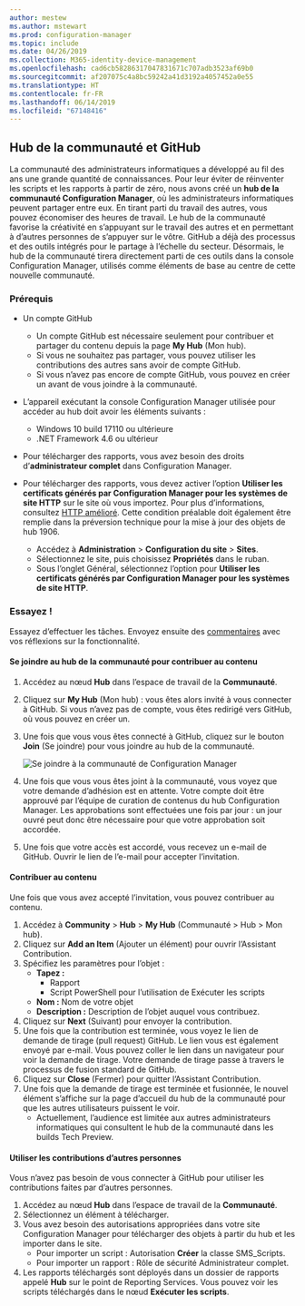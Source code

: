 ```yaml
---
author: mestew
ms.author: mstewart
ms.prod: configuration-manager
ms.topic: include
ms.date: 04/26/2019
ms.collection: M365-identity-device-management
ms.openlocfilehash: cad6cb58286317047831671c707adb3523af69b0
ms.sourcegitcommit: af207075c4a8bc59242a41d3192a4057452a0e55
ms.translationtype: HT
ms.contentlocale: fr-FR
ms.lasthandoff: 06/14/2019
ms.locfileid: "67148416"
---
```

## <a name="community-hub-and-github"></a>Hub de la communauté et GitHub
<!--3555935 & 3555936-->

La communauté des administrateurs informatiques a développé au fil des ans une grande quantité de connaissances. Pour leur éviter de réinventer les scripts et les rapports à partir de zéro, nous avons créé un **hub de la communauté Configuration Manager**, où les administrateurs informatiques peuvent partager entre eux. En tirant parti du travail des autres, vous pouvez économiser des heures de travail. Le hub de la communauté favorise la créativité en s’appuyant sur le travail des autres et en permettant à d’autres personnes de s’appuyer sur le vôtre. GitHub a déjà des processus et des outils intégrés pour le partage à l’échelle du secteur. Désormais, le hub de la communauté tirera directement parti de ces outils dans la console Configuration Manager, utilisés comme éléments de base au centre de cette nouvelle communauté.


### <a name="prerequisites"></a>Prérequis 

- Un compte GitHub

  - Un compte GitHub est nécessaire seulement pour contribuer et partager du contenu depuis la page **My Hub** (Mon hub).
  - Si vous ne souhaitez pas partager, vous pouvez utiliser les contributions des autres sans avoir de compte GitHub.
  - Si vous n’avez pas encore de compte GitHub, vous pouvez en créer un avant de vous joindre à la communauté.

- L’appareil exécutant la console Configuration Manager utilisée pour accéder au hub doit avoir les éléments suivants :

   - Windows 10 build 17110 ou ultérieure
   - .NET Framework 4.6 ou ultérieur

- Pour télécharger des rapports, vous avez besoin des droits d’**administrateur complet** dans Configuration Manager.
- Pour télécharger des rapports, vous devez activer l’option **Utiliser les certificats générés par Configuration Manager pour les systèmes de site HTTP** sur le site où vous importez. Pour plus d’informations, consultez [HTTP amélioré](/sccm/core/plan-design/hierarchy/enhanced-http). Cette condition préalable doit également être remplie dans la préversion technique pour la mise à jour des objets de hub 1906.

     - Accédez à **Administration** > **Configuration du site** > **Sites**.
     - Sélectionnez le site, puis choisissez **Propriétés** dans le ruban. 
     - Sous l’onglet Général, sélectionnez l’option pour **Utiliser les certificats générés par Configuration Manager pour les systèmes de site HTTP**.

### <a name="try-it-out"></a>Essayez !

Essayez d’effectuer les tâches. Envoyez ensuite des [commentaires](/sccm/core/understand/find-help#product-feedback) avec vos réflexions sur la fonctionnalité.

#### <a name="join-the-community-hub-to-contribute-content"></a>Se joindre au hub de la communauté pour contribuer au contenu

1. Accédez au nœud **Hub** dans l’espace de travail de la **Communauté**.
1. Cliquez sur **My Hub** (Mon hub) : vous êtes alors invité à vous connecter à GitHub. Si vous n’avez pas de compte, vous êtes redirigé vers GitHub, où vous pouvez en créer un.
1. Une fois que vous vous êtes connecté à GitHub, cliquez sur le bouton **Join** (Se joindre) pour vous joindre au hub de la communauté.

   ![Se joindre à la communauté de Configuration Manager](../../media/3555935-join-community-hub.png)

1. Une fois que vous vous êtes joint à la communauté, vous voyez que votre demande d’adhésion est en attente. Votre compte doit être approuvé par l’équipe de curation de contenus du hub Configuration Manager. Les approbations sont effectuées une fois par jour : un jour ouvré peut donc être nécessaire pour que votre approbation soit accordée.
1. Une fois que votre accès est accordé, vous recevez un e-mail de GitHub. Ouvrir le lien de l’e-mail pour accepter l’invitation.

#### <a name="contribute-content"></a>Contribuer au contenu

Une fois que vous avez accepté l’invitation, vous pouvez contribuer au contenu.

1. Accédez à **Community** > **Hub** > **My Hub** (Communauté > Hub > Mon hub).
1. Cliquez sur **Add an Item** (Ajouter un élément) pour ouvrir l’Assistant Contribution.
1. Spécifiez les paramètres pour l’objet :
   - **Tapez :** 
     - Rapport
     - Script PowerShell pour l’utilisation de Exécuter les scripts
   - **Nom :** Nom de votre objet
   - **Description :** Description de l’objet auquel vous contribuez.
1. Cliquez sur **Next** (Suivant) pour envoyer la contribution.
1. Une fois que la contribution est terminée, vous voyez le lien de demande de tirage (pull request) GitHub. Le lien vous est également envoyé par e-mail. Vous pouvez coller le lien dans un navigateur pour voir la demande de tirage. Votre demande de tirage passe à travers le processus de fusion standard de GitHub.
1. Cliquez sur **Close** (Fermer) pour quitter l’Assistant Contribution.
1. Une fois que la demande de tirage est terminée et fusionnée, le nouvel élément s’affiche sur la page d’accueil du hub de la communauté pour que les autres utilisateurs puissent le voir.
   - Actuellement, l’audience est limitée aux autres administrateurs informatiques qui consultent le hub de la communauté dans les builds Tech Preview.

#### <a name="use-the-contributions-of-others"></a>Utiliser les contributions d’autres personnes

Vous n’avez pas besoin de vous connecter à GitHub pour utiliser les contributions faites par d’autres personnes.

1. Accédez au nœud **Hub** dans l’espace de travail de la **Communauté**.
1. Sélectionnez un élément à télécharger.
1. Vous avez besoin des autorisations appropriées dans votre site Configuration Manager pour télécharger des objets à partir du hub et les importer dans le site.
    - Pour importer un script : Autorisation **Créer** la classe SMS_Scripts.
    - Pour importer un rapport : Rôle de sécurité Administrateur complet.
1. Les rapports téléchargés sont déployés dans un dossier de rapports appelé **Hub** sur le point de Reporting Services. Vous pouvez voir les scripts téléchargés dans le nœud **Exécuter les scripts**.

